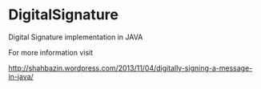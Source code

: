 DigitalSignature
================
Digital Signature implementation in JAVA

For more information visit

http://shahbazin.wordpress.com/2013/11/04/digitally-signing-a-message-in-java/
